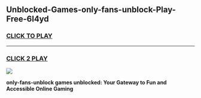 
## Unblocked-Games-only-fans-unblock-Play-Free-6l4yd
<h3>
<a href="https://premium76.site?title=only-fans-unblock&ref=18A1">CLICK TO PLAY</a></h3>
<hr>

<h3>
<a href="https://premium76.site?title=only-fans-unblock&ref=18A1">CLICK 2 PLAY</a>
  
</h3>

<a href="https://premium76.site?title=only-fans-unblock&ref=18A1"><img src="https://clearcache.store/games.png"></a>


**only-fans-unblock games unblocked: Your Gateway to Fun and Accessible Online Gaming**
